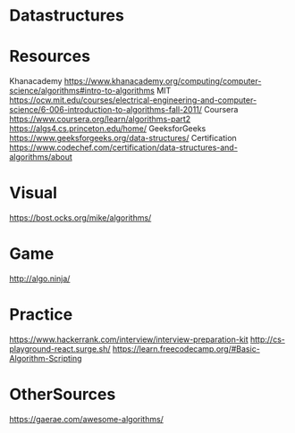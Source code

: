 # Datastructures
# Resources
Khanacademy
https://www.khanacademy.org/computing/computer-science/algorithms#intro-to-algorithms
MIT
https://ocw.mit.edu/courses/electrical-engineering-and-computer-science/6-006-introduction-to-algorithms-fall-2011/
Coursera
https://www.coursera.org/learn/algorithms-part2
https://algs4.cs.princeton.edu/home/
GeeksforGeeks
https://www.geeksforgeeks.org/data-structures/
Certification
https://www.codechef.com/certification/data-structures-and-algorithms/about

# Visual
https://bost.ocks.org/mike/algorithms/

# Game
http://algo.ninja/

# Practice
https://www.hackerrank.com/interview/interview-preparation-kit
http://cs-playground-react.surge.sh/
https://learn.freecodecamp.org/#Basic-Algorithm-Scripting

# OtherSources
https://gaerae.com/awesome-algorithms/

